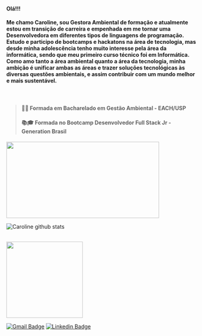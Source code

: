 #### Olá!!!
#### Me chamo Caroline, sou Gestora Ambiental de formação e atualmente estou em transição de carreira e empenhada em me tornar uma Desenvolvedora em diferentes tipos de linguagens de programação. Estudo e participo de bootcamps e hackatons na área de tecnologia, mas desde minha adolescência tenho muito interesse pela área da informática, sendo que meu primeiro curso técnico foi em Informática. Como amo tanto a área ambiental quanto a área da tecnologia, minha ambição é unificar ambas as áreas e trazer soluções tecnológicas às diversas questões ambientais, e assim contribuir com um mundo melhor e mais sustentável. 

<br />

>#### 👩‍🎓 Formada em Bacharelado em Gestão Ambiental - EACH/USP
>#### 📚🎓 Formada no Bootcamp Desenvolvedor Full Stack Jr - Generation Brasil 

<img src="https://github-readme-stats.vercel.app/api/top-langs/?username=carolinemerces&layout=compact" width="400" height="200">
<p>

![Caroline github stats](https://github-readme-stats.vercel.app/api?username=carolinemerces&show_icons=true&theme=buefy)

<br />

<img src=https://camo.githubusercontent.com/8a32a791d7a25a0b7aa2301b371462f2b331abde/68747470733a2f2f6d656469612e67697068792e636f6d2f6d656469612f6c5452554e51727468674941476f3578764f2f67697068792e676966 width="200" height="200"> 

<br />


[![Gmail Badge](https://img.shields.io/badge/-Gmail-c14438?style=flat-square&logo=Gmail&logoColor=white&link=mailto:carolinedasmerces@gmail.com)](mailto:carolinedasmerces@gmail.com)
[![Linkedin Badge](https://img.shields.io/badge/-LinkedIn-blue?style=flat-square&logo=Linkedin&logoColor=white&link=https://www.linkedin.com/in/carolinedasmerces/)](https://www.linkedin.com/in/carolinedasmerces/) 




            
